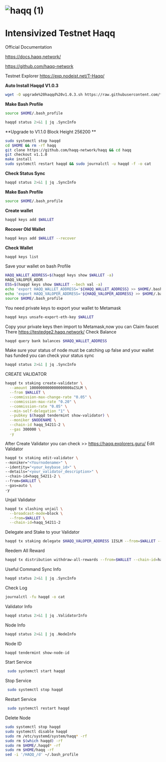 # ![haqq (1)](https://user-images.githubusercontent.com/104348282/188024190-b43f56d0-2dc6-4e4a-be0e-a7e9f615f751.png)
# Intensivized Testnet Haqq




 Official Documentation

 https://docs.haqq.network/

 https://github.com/haqq-network

 Testnet Explorer https://exp.nodeist.net/T-Haqq/


**Auto Install Haqqd V1.0.3**
```bash
wget -O upgrade%20haqqd%20v1.0.3.sh https://raw.githubusercontent.com/fatalbar/Testnet-validator/main/Haqq%20intensivized%20testnet/upgrade%20haqqd%20v1.0.3.sh && chmod +x upgrade%20haqqd%20v1.0.3.sh && ./upgrade%20haqqd%20v1.0.3.sh
```

**Make Bash Profile**
```bash
source $HOME/.bash_profile
```



```bash
haqqd status 2>&1 | jq .SyncInfo
```

**Upgrade to V1.1.0 Block Height 256200  **
```bash
sudo systemctl stop haqqd
cd $HOME && rm -rf haqq
git clone https://github.com/haqq-network/haqq && cd haqq
git checkout v1.1.0
make install
sudo systemctl restart haqqd && sudo journalctl -u haqqd -f -o cat
```

**Check Status Sync**
```bash
haqqd status 2>&1 | jq .SyncInfo
```

**Make Bash Profile**
```bash
source $HOME/.bash_profile
```

**Create wallet**
```bash
haqqd keys add $WALLET
```
**Recover Old Wallet**
```bash
haqqd keys add $WALLET --recover
```
**Check Wallet**
```bash
haqqd keys list
```

Save your wallet on bash Profile
```bash
HAQQ_WALLET_ADDRESS=$(haqqd keys show $WALLET -a)
HAQQ_VALOPER_ADDR
ESS=$(haqqd keys show $WALLET --bech val -a)
echo 'export HAQQ_WALLET_ADDRESS='${HAQQ_WALLET_ADDRESS} >> $HOME/.bash_profile
echo 'export HAQQ_VALOPER_ADDRESS='${HAQQ_VALOPER_ADDRESS} >> $HOME/.bash_profile
source $HOME/.bash_profile
```
You need private keys to export your wallet to Metamask
```bash
haqqd keys unsafe-export-eth-key $WALLET
```
Copy your private keys then import to Metamask,now you can Claim faucet There https://testedge2.haqq.network/
Check Balance
```bash
haqqd query bank balances $HAQQ_WALLET_ADDRESS
```
Make sure your status of node must be catching up false and your wallet has funded you can check your status sync
```bash
haqqd status 2>&1 | jq .SyncInfo
```
CREATE VALIDATOR
```bash
haqqd tx staking create-validator \
  --amount 1000000000000000000aISLM \
  --from $WALLET \
  --commission-max-change-rate "0.05" \
  --commission-max-rate "0.20" \
  --commission-rate "0.05" \
  --min-self-delegation "1" \
  --pubkey $(haqqd tendermint show-validator) \
  --moniker $NODENAME \
  --chain-id haqq_54211-2 \
  --gas 300000 \
  -y
```
After Create Validator you can check >> https://haqq.explorers.guru/
Edit Validator
```bash
haqqd tx staking edit-validator \
--moniker="<Yournodename>" \
--identity="<your_keybase_id>" \
--details="<your_validator_description>" \
--chain-id=haqq_54211-2 \
--from=$WALLET \
--gas=auto \
-y 
```
Unjail Validator
```bash
haqqd tx slashing unjail \
  --broadcast-mode=block \
  --from=$WALLET \
  --chain-id=haqq_54211-2
```

Delegate and Stake to your Validator
```bash
haqqd tx staking delegate $HAQQ_VALOPER_ADDRESS 1ISLM --from=$WALLET --chain-id=haqq_54211-2
```
Reedem All Reward
```bash
haqqd tx distribution withdraw-all-rewards --from=$WALLET --chain-id=haqq_54211-2
```
Useful Command
Sync Info
```bash
haqqd status 2>&1 | jq .SyncInfo
```
Check Log
```bash
journalctl -fu haqqd -o cat
```

Validator Info
```bash
haqqd status 2>&1 | jq .ValidatorInfo
```
Node Info
```bash
haqqd status 2>&1 | jq .NodeInfo
```
Node ID
```bash
haqqd tendermint show-node-id
```
Start Service
```bash
 sudo systemctl start haqqd
```

Stop Service
```bash
 sudo systemctl stop haqqd
```
Restart Service
```bash
 sudo systemctl restart haqqd
```
Delete Node
```bash
sudo systemctl stop haqqd
sudo systemctl disable haqqd
sudo rm /etc/systemd/system/haqq* -rf
sudo rm $(which haqqd) -rf
sudo rm $HOME/.haqqd* -rf
sudo rm $HOME/haqq -rf
sed -i '/HAQQ_/d' ~/.bash_profile
```













